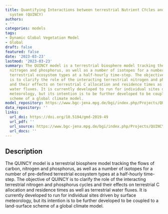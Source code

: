 ```yaml
---
title: Quantifying Interactions between terrestrial Nutrient CYcles and the climate
  system (QUINCY)
authors:
- ''
categories: models
tags:
- Dynamic Global Vegetation Model
- Global
draft: false
featured: false
date: '2023-03-23'
lastmod: '2023-03-23'
summary: The QUINCY model is a terrestrial biosphere model tracking the flows of carbon,
  nitrogen and phosphorus, as well as a number of isotopes for a number of pre-defined
  terrestrial ecosystem types at a half-hourly time-step. The objective of QUINCY
  is to clarify the role of the interacting terrestrial nitrogen and phosphorus cycles
  and their effects on terrestrial C allocation and residence times as well as terrestrial
  water fluxes. It is currently developed to run for individual sites driven by surface
  meteorology, but its intention is to be further developed to be coupled to a land-surface
  scheme of a global climate model.
model_repository: https://www.bgc-jena.mpg.de/bgi/index.php/Projects/QUINCYModel
data_repository: ''
links:
  url_doi: https://doi.org/10.5194/gmd-2019-49
  url_pdf: ''
  url_source: https://www.bgc-jena.mpg.de/bgi/index.php/Projects/QUINCYModel
  url_docs: ''
---
```


## Description

The QUINCY model is a terrestrial biosphere model tracking the flows of carbon, nitrogen and phosphorus, as well as a number of isotopes for a number of pre-defined terrestrial ecosystem types at a half-hourly time-step. The objective of QUINCY is to clarify the role of the interacting terrestrial nitrogen and phosphorus cycles and their effects on terrestrial C allocation and residence times as well as terrestrial water fluxes. It is currently developed to run for individual sites driven by surface meteorology, but its intention is to be further developed to be coupled to a land-surface scheme of a global climate model.


